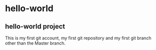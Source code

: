 # hello-world

## hello-world project

This is my first git account, my first git repository and my first git branch other than the Master branch. 

